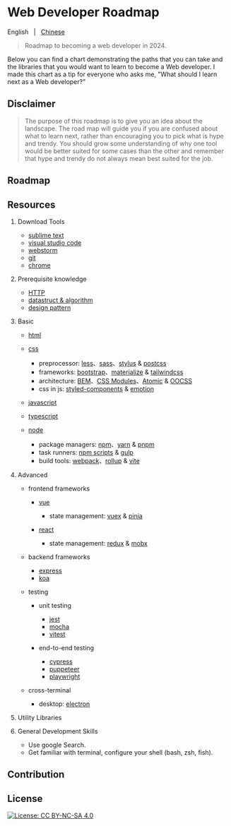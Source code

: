 # Web Developer Roadmap

English &nbsp; | &nbsp; [Chinese](./README.zh-CN.md)

> Roadmap to becoming a web developer in 2024.

Below you can find a chart demonstrating the paths that you can take and the libraries that you would want to learn to become a Web developer. I made this chart as a tip for everyone who asks me, "What should I learn next as a Web developer?"

## Disclaimer

> The purpose of this roadmap is to give you an idea about the landscape. The road map will guide you if you are confused about what to learn next, rather than encouraging you to pick what is hype and trendy. You should grow some understanding of why one tool would be better suited for some cases than the other and remember that hype and trendy do not always mean best suited for the job.

## Roadmap

## Resources

1. Download Tools
   
   - [sublime text](https://www.sublimetext.com/)
   - [visual studio code](https://code.visualstudio.com/)
   - [webstorm](https://www.jetbrains.com/webstorm/)
   - [git](https://git-scm.com/)
   - [chrome]()

2. Prerequisite knowledge
  
   - [HTTP]()
   - [datastruct & algorithm]()
   - [design pattern]()
  
3. Basic
   
   - [html]()
   - [css]()
     
     - preprocessor: [less]()、[sass]()、[stylus]() & [postcss]()
     - frameworks: [bootstrap]()、[materialize]() & [tailwindcss]()
     - architecture: [BEM]()、[CSS Modules]()、[Atomic]() & [OOCSS]()
     - css in js: [styled-components]() & [emotion]()

   - [javascript]()
   - [typescript]()
   - [node]()
  
     - package managers: [npm]()、[yarn]() & [pnpm]()
     - task runners: [npm scripts]() & [gulp]()
     - build tools: [webpack]()、[rollup]() & [vite]()

4. Advanced

   - frontend frameworks

     - [vue]()
       
       - state management: [vuex]() & [pinia]() 


     - [react]()
       
       - state management: [redux]() & [mobx]()


   - backend frameworks

     - [express]()
     - [koa]()

   - testing

     - unit testing
       
       - [jest]()
       - [mocha]()
       - [vitest]()
     
     - end-to-end testing
       
       - [cypress]()
       - [puppeteer]()
       - [playwright]()

   - cross-terminal
     
     - desktop: [electron]() 

5. Utility Libraries

6. General Development Skills

   - Use google Search.
   - Get familiar with terminal, configure your shell (bash, zsh, fish).


## Contribution

## License

[![License: CC BY-NC-SA 4.0](https://img.shields.io/badge/License-CC%20BY--NC--SA%204.0-lightgrey.svg)](https://creativecommons.org/licenses/by-nc-sa/4.0/)
